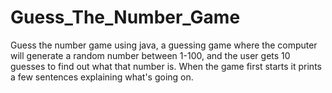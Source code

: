 # Guess_The_Number_Game
Guess the number game using java, a guessing game where the computer will generate a random number between 1-100, and the user gets 10 guesses to find out what that number is. When the game first starts it prints a few sentences explaining what's going on.
